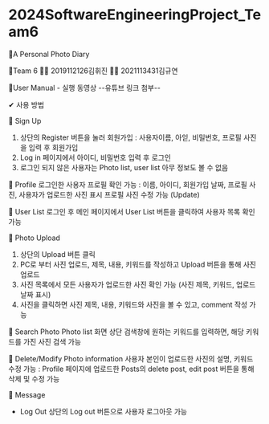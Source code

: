 # 2024SoftwareEngineeringProject_Team6

📍A Personal Photo Diary

👫Team 6
🙋‍♂ 2019112126김휘진
🙋‍♀ 2021113431김규연

🔗User Manual - 실행 동영상
--유튜브 링크 첨부--


✔ 사용 방법


📌 Sign Up
1. 상단의 Register 버튼을 눌러 회원가입 : 사용자이름, 아읻, 비밀번호, 프로필 사진을 입력 후 회원가입
2. Log in 페이지에서 아이디, 비밀번호 입력 후 로그인
3. 로그인 되지 않은 사용자는 Photo list, user list 아무 정보도 볼 수 없음
   
    
📌 Profile
로그인한 사용자 프로필 확인 가능 : 이름, 아이디, 회원가입 날짜, 프로필 사진, 사용자가 업로드한 사진 표시
프로필 사진 수정 가능 (Update)


📌 User List
로그인 후 메인 페이지에서 User List 버튼을 클릭하여 사용자 목록 확인 가능


📌 Photo Upload
1. 상단의 Upload 버튼 클릭
2. PC로 부터 사진 업로드, 제목, 내용, 키워드를 작성하고 Upload 버튼을 통해 사진 업로드
3. 사진 목록에서 모든 사용자가 업로드한 사진 확인 가능 (사진 제목, 키워드, 업로드 날짜 표시)
4. 사진을 클릭하면 사진 제목, 내용, 키워드와 사진을 볼 수 있고, comment 작성 가능


📌 Search Photo
Photo list 화면 상단 검색창에 원하는 키워드를 입력하면, 해당 키워드를 가진 사진 검색 가능


📌 Delete/Modify Photo information
사용자 본인이 업로드한 사진의 설명, 키워드 수정 가능 : Profile 페이지에 업로드한 Posts의 delete post, edit post 버튼을 통해 삭제 및 수정 가능


📌 Message

- Log Out
상단의 Log out 버튼으로 사용자 로그아웃 가능
